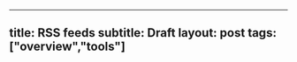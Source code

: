 ---
title: RSS feeds
subtitle: Draft
layout: post
tags: ["overview","tools"]
--

<script src="https://gist.github.com/rossmounce/6714509.js"></script>